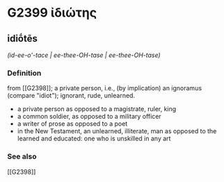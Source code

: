 # G2399 ἰδιώτης

## idiṓtēs

_(id-ee-o'-tace | ee-thee-OH-tase | ee-thee-OH-tase)_

### Definition

from [[G2398]]; a private person, i.e., (by implication) an ignoramus (compare "idiot"); ignorant, rude, unlearned.

- a private person as opposed to a magistrate, ruler, king
- a common soldier, as opposed to a military officer
- a writer of prose as opposed to a poet
- in the New Testament, an unlearned, illiterate, man as opposed to the learned and educated: one who is unskilled in any art

### See also

[[G2398]]

